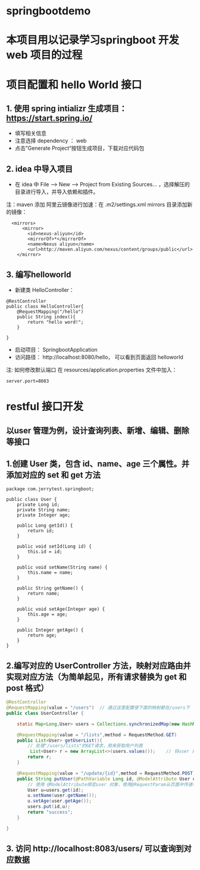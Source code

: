 # springbootdemo


# 本项目用以记录学习springboot 开发web 项目的过程

# 项目配置和 hello World 接口
 ## 1. 使用 spring intializr 生成项目： https://start.spring.io/
- 填写相关信息
- 注意选择 dependency ： web
 - 点击”Generate Project“按钮生成项目，下载对应代码包

 ## 2. idea 中导入项目

 - 在 idea 中 File –> New –> Project from Existing Sources… ，选择解压的目录进行导入，并导入依赖和插件。

注：maven 添加 阿里云镜像进行加速：在 .m2/settings.xml mirrors 目录添加新的镜像：
```
  <mirrors>
      <mirror>
        <id>nexus-aliyun</id>
        <mirrorOf>*</mirrorOf>
        <name>Nexus aliyun</name>
        <url>http://maven.aliyun.com/nexus/content/groups/public</url>
    </mirror>
```

## 3. 编写helloworld

- 新建类 HelloController：
```
@RestController
public class HelloController{
    @RequestMapping("/hello")
    public String index(){
        return "hello word!";
    }

}
```
- 启动项目： SpringbootApplication
- 访问路径： http://localhost:8080/hello， 可以看到页面返回 helloworld

注: 如何修改默认端口
在 resources/application.properties  文件中加入：
```
server.port=8083
```



# restful 接口开发

## 以user 管理为例，设计查询列表、新增、编辑、删除等接口

## 1.创建 User 类，包含 id、name、age 三个属性。并添加对应的 set 和 get 方法

```
package com.jerrytest.springboot;

public class User {
    private Long id;
    private String name;
    private Integer age;

    public Long getId() {
        return id;
    }

    public void setId(Long id) {
        this.id = id;
    }

    public void setName(String name) {
        this.name = name;
    }

    public String getName() {
        return name;
    }

    public void setAge(Integer age) {
        this.age = age;
    }

    public Integer getAge() {
        return age;
    }
}

```

## 2.编写对应的 UserController 方法，映射对应路由并实现对应方法（为简单起见，所有请求替换为 get 和post 格式）

```Java
@RestController
@RequestMapping(value = "/users")  // 通过这里配置使下面的映射都在/users下     可以理解为模块级别的目录配置
public class UserController {

    static Map<Long,User> users = Collections.synchronizedMap(new HashMap<Long,User>());   // 创建线程安全的Map   暂时未理解具体原理

    @RequestMapping(value = "/lists",method = RequestMethod.GET)
    public List<User> getUserList(){
        // 处理"/users/lists"的GET请求，用来获取用户列表
         List<User> r = new ArrayList<>(users.values());    // 将user 对象转换为数组对象返回
        return r;
    }

    @RequestMapping(value = "/update/{id}",method = RequestMethod.POST)
    public String putUser(@PathVariable Long id, @ModelAttribute User user){
        // 使用 @ModelAttribute绑定user 对象，使用@RequestParam从页面中传递参数
        User u=users.get(id);
        u.setName(user.getName());
        u.setAge(user.getAge());
        users.put(id,u);
        return "success";
    }

}


```

## 3. 访问 http://localhost:8083/users/ 可以查询到对应数据
